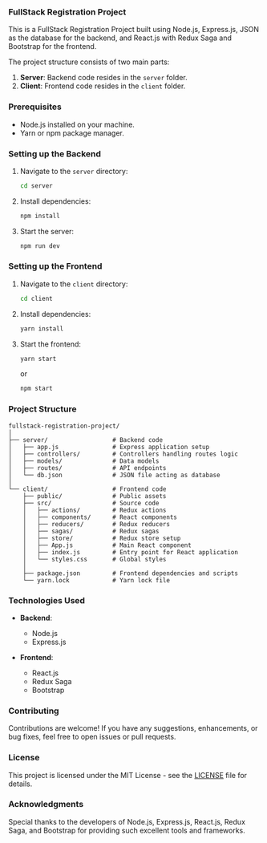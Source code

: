 ### FullStack Registration Project

This is a FullStack Registration Project built using Node.js, Express.js, JSON as the database for the backend, and React.js with Redux Saga and Bootstrap for the frontend.

The project structure consists of two main parts:
1. **Server**: Backend code resides in the `server` folder.
2. **Client**: Frontend code resides in the `client` folder.

### Prerequisites
- Node.js installed on your machine.
- Yarn or npm package manager.

### Setting up the Backend

1. Navigate to the `server` directory:
    ```bash
    cd server
    ```

2. Install dependencies:
    ```bash
    npm install
    ```

3. Start the server:
    ```bash
    npm run dev
    ```

### Setting up the Frontend

1. Navigate to the `client` directory:
    ```bash
    cd client
    ```

2. Install dependencies:
    ```bash
    yarn install
    ```

3. Start the frontend:
    ```bash
    yarn start
    ```
    or
    ```bash
    npm start
    ```

### Project Structure

```
fullstack-registration-project/
│
├── server/                  # Backend code
│   ├── app.js               # Express application setup
│   ├── controllers/         # Controllers handling routes logic
│   ├── models/              # Data models
│   ├── routes/              # API endpoints
│   └── db.json              # JSON file acting as database
│
└── client/                  # Frontend code
    ├── public/              # Public assets
    ├── src/                 # Source code
    │   ├── actions/         # Redux actions
    │   ├── components/      # React components
    │   ├── reducers/        # Redux reducers
    │   ├── sagas/           # Redux sagas
    │   ├── store/           # Redux store setup
    │   ├── App.js           # Main React component
    │   ├── index.js         # Entry point for React application
    │   └── styles.css       # Global styles
    │
    ├── package.json         # Frontend dependencies and scripts
    └── yarn.lock            # Yarn lock file
```

### Technologies Used

- **Backend**:
  - Node.js
  - Express.js

- **Frontend**:
  - React.js
  - Redux Saga
  - Bootstrap

### Contributing

Contributions are welcome! If you have any suggestions, enhancements, or bug fixes, feel free to open issues or pull requests.

### License

This project is licensed under the MIT License - see the [LICENSE](LICENSE) file for details.

### Acknowledgments

Special thanks to the developers of Node.js, Express.js, React.js, Redux Saga, and Bootstrap for providing such excellent tools and frameworks.
